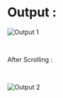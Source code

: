 # Output :

![Output 1](https://raw.githubusercontent.com/CelestialMist/HTML5-CSS3-Projects/main/Clone%20of%20YouTube/0_Output/01.png)

<br />

After Scrolling :

<br />

![Output 2](https://raw.githubusercontent.com/CelestialMist/HTML5-CSS3-Projects/main/Clone%20of%20YouTube/0_Output/02.png)
